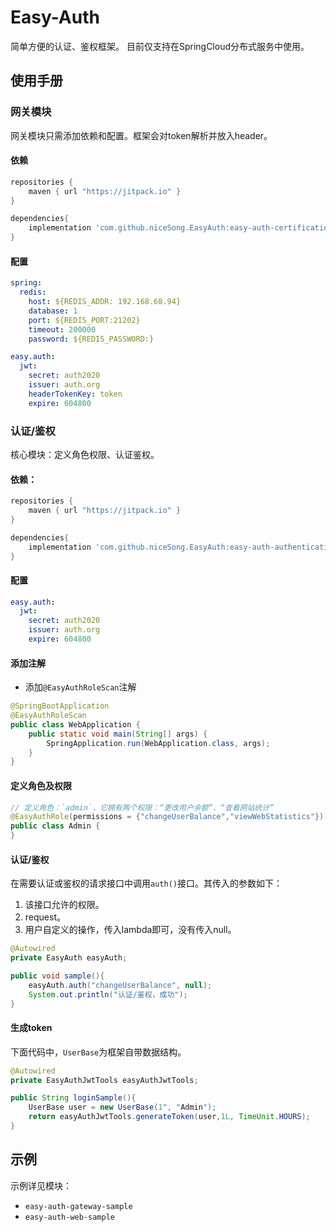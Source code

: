 # Easy-Auth
简单方便的认证、鉴权框架。 目前仅支持在SpringCloud分布式服务中使用。 

## 使用手册
### 网关模块
网关模块只需添加依赖和配置。框架会对token解析并放入header。
#### 依赖
```groovy
repositories {
    maven { url "https://jitpack.io" }
}

dependencies{
    implementation 'com.github.niceSong.EasyAuth:easy-auth-certification:v1.0.1'
}
```
#### 配置
```yaml
spring:
  redis:
    host: ${REDIS_ADDR: 192.168.68.94}
    database: 1
    port: ${REDIS_PORT:21202}
    timeout: 200000
    password: ${REDIS_PASSWORD:}

easy.auth:
  jwt:
    secret: auth2020
    issuer: auth.org
    headerTokenKey: token
    expire: 604800
```

### 认证/鉴权
核心模块：定义角色权限、认证鉴权。
#### 依赖：
```groovy
repositories {
    maven { url "https://jitpack.io" }
}

dependencies{
    implementation 'com.github.niceSong.EasyAuth:easy-auth-authentication:v1.0.1'
}
```
#### 配置
```yaml
easy.auth:
  jwt:
    secret: auth2020
    issuer: auth.org
    expire: 604800
```
#### 添加注解
* 添加`@EasyAuthRoleScan`注解
```java
@SpringBootApplication
@EasyAuthRoleScan
public class WebApplication {
    public static void main(String[] args) {
        SpringApplication.run(WebApplication.class, args);
    }
}
```
#### 定义角色及权限
```java
// 定义角色：`admin`，它拥有两个权限：“更改用户余额”、“查看网站统计”
@EasyAuthRole(permissions = {"changeUserBalance","viewWebStatistics"})
public class Admin {
}
```
#### 认证/鉴权
在需要认证或鉴权的请求接口中调用`auth()`接口。其传入的参数如下：
1. 该接口允许的权限。
2. request。
3. 用户自定义的操作，传入lambda即可，没有传入null。
```java
@Autowired
private EasyAuth easyAuth;

public void sample(){
    easyAuth.auth("changeUserBalance", null);
    System.out.println("认证/鉴权，成功");
}
```
#### 生成token
下面代码中，`UserBase`为框架自带数据结构。
```java
@Autowired
private EasyAuthJwtTools easyAuthJwtTools;

public String loginSample(){
    UserBase user = new UserBase(1", "Admin");
    return easyAuthJwtTools.generateToken(user,1L, TimeUnit.HOURS);
}
```

## 示例
示例详见模块：
* `easy-auth-gateway-sample` 
* `easy-auth-web-sample`
